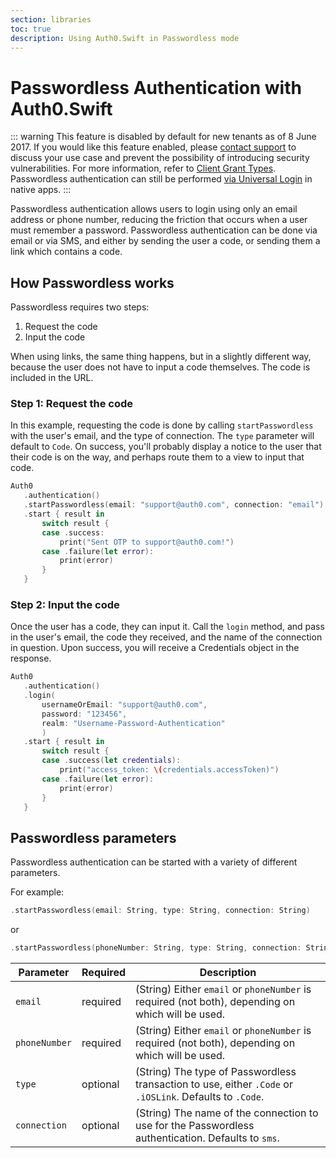 ```yaml
---
section: libraries
toc: true
description: Using Auth0.Swift in Passwordless mode
---
```

# Passwordless Authentication with Auth0.Swift

::: warning
This feature is disabled by default for new tenants as of 8 June 2017. If you would like this feature enabled, please [contact support](${env.DOMAIN_URL_SUPPORT}) to discuss your use case and prevent the possibility of introducing security vulnerabilities. For more information, refer to [Client Grant Types](/clients/client-grant-types). Passwordless authentication can still be performed [via Universal Login](/connections/passwordless/native-passwordless-universal) in native apps.
:::

Passwordless authentication allows users to login using only an email address or phone number, reducing the friction that occurs when a user must remember a password. Passwordless authentication can be done via email or via SMS, and either by sending the user a code, or sending them a link which contains a code.

## How Passwordless works

Passwordless requires two steps:

1. Request the code
2. Input the code

When using links, the same thing happens, but in a slightly different way, because the user does not have to input a code themselves. The code is included in the URL.

### Step 1: Request the code

In this example, requesting the code is done by calling `startPasswordless` with the user's email, and the type of connection. The `type` parameter will default to `Code`. On success, you'll probably display a notice to the user that their code is on the way, and perhaps route them to a view to input that code.

```swift
Auth0
   .authentication()
   .startPasswordless(email: "support@auth0.com", connection: "email")
   .start { result in
       switch result {
       case .success:
           print("Sent OTP to support@auth0.com!")
       case .failure(let error):
           print(error)
       }
   }
```

### Step 2: Input the code

Once the user has a code, they can input it. Call the `login` method, and pass in the user's email, the code they received, and the name of the connection in question. Upon success, you will receive a Credentials object in the response.

```swift
Auth0
   .authentication()
   .login(
       usernameOrEmail: "support@auth0.com", 
       password: "123456", 
       realm: "Username-Password-Authentication"
       )
   .start { result in
       switch result {
       case .success(let credentials):
           print("access_token: \(credentials.accessToken)")
       case .failure(let error):
           print(error)
       }
   }
```

## Passwordless parameters

Passwordless authentication can be started with a variety of different parameters.

For example:

```swift
.startPasswordless(email: String, type: String, connection: String)
```

or

```swift
.startPasswordless(phoneNumber: String, type: String, connection: String)
```

| **Parameter** | **Required** | **Description** |
| --- | --- | --- |
| `email` | required | (String) Either `email` or `phoneNumber` is required (not both), depending on which will be used. |
| `phoneNumber` | required | (String) Either `email` or `phoneNumber` is required (not both), depending on which will be used. |
| `type` | optional | (String)  The type of Passwordless transaction to use, either `.Code` or `.iOSLink`. Defaults to `.Code`. |
| `connection` | optional | (String)  The name of the connection to use for the Passwordless authentication. Defaults to `sms`. |
